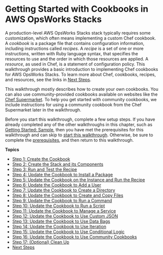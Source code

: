 # Getting Started with Cookbooks in AWS OpsWorks Stacks<a name="gettingstarted-cookbooks"></a>

A production\-level AWS OpsWorks Stacks stack typically requires some customization, which often means implementing a custom Chef cookbook\. A *cookbook* is a package file that contains configuration information, including instructions called *recipes*\. A *recipe* is a set of one or more instructions, written with Ruby language syntax, that specifies the resources to use and the order in which those resources are applied\. A *resource*, as used in Chef, is a statement of configuration policy\. This walkthrough provides a basic introduction to implementing Chef cookbooks for AWS OpsWorks Stacks\. To learn more about Chef, cookbooks, recipes, and resources, see the links in [Next Steps](gettingstarted-cookbooks-next-steps.md)\.

This walkthrough mostly describes how to create your own cookbooks\. You can also use community\-provided cookbooks available on websites like the [Chef Supermarket](https://supermarket.chef.io)\. To help you get started with community cookbooks, we include instructions for using a community cookbook from the Chef Supermarket later in the walkthrough\.

Before you start this walkthrough, complete a few setup steps\. If you have already completed any of the other walkthroughs in this chapter, such as [Getting Started: Sample](gettingstarted-intro.md), then you have met the prerequisites for this walkthrough and can skip to [start this walkthrough](gettingstarted-cookbooks-create-cookbook.md)\. Otherwise, be sure to complete the [prerequisites](gettingstarted-intro-prerequisites.md), and then return to this walkthrough\.

**Topics**
+ [Step 1: Create the Cookbook](gettingstarted-cookbooks-create-cookbook.md)
+ [Step 2: Create the Stack and its Components](gettingstarted-cookbooks-create-stack.md)
+ [Step 3: Run and Test the Recipe](gettingstarted-cookbooks-test-recipe.md)
+ [Step 4: Update the Cookbook to Install a Package](gettingstarted-cookbooks-install-package.md)
+ [Step 5: Update the Cookbook on the Instance and Run the Recipe](gettingstarted-cookbooks-copy-cookbook.md)
+ [Step 6: Update the Cookbook to Add a User](gettingstarted-cookbooks-add-user.md)
+ [Step 7: Update the Cookbook to Create a Directory](gettingstarted-cookbooks-create-directory.md)
+ [Step 8: Update the Cookbook to Create and Copy Files](gettingstarted-cookbooks-create-file.md)
+ [Step 9: Update the Cookbook to Run a Command](gettingstarted-cookbooks-run-command.md)
+ [Step 10: Update the Cookbook to Run a Script](gettingstarted-cookbooks-run-script.md)
+ [Step 11: Update the Cookbook to Manage a Service](gettingstarted-cookbooks-manage-service.md)
+ [Step 12: Update the Cookbook to Use Custom JSON](gettingstarted-cookbooks-custom-json.md)
+ [Step 13: Update the Cookbook to Use Data Bags](gettingstarted-cookbooks-data-bags.md)
+ [Step 14: Update the Cookbook to Use Iteration](gettingstarted-cookbooks-iteration.md)
+ [Step 15: Update the Cookbook to Use Conditional Logic](gettingstarted-cookbooks-conditional-logic.md)
+ [Step 16: Update the Cookbook to Use Community Cookbooks](gettingstarted-cookbooks-community-cookbooks.md)
+ [Step 17: \(Optional\) Clean Up](gettingstarted-cookbooks-clean-up.md)
+ [Next Steps](gettingstarted-cookbooks-next-steps.md)